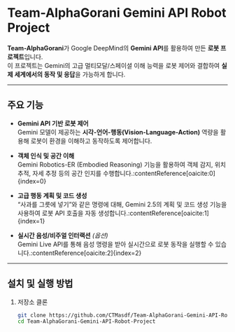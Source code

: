 # Team-AlphaGorani Gemini API Robot Project

**Team-AlphaGorani**가 Google DeepMind의 **Gemini API**를 활용하여 만든 **로봇 프로젝트**입니다.  
이 프로젝트는 Gemini의 고급 멀티모달/스페이셜 이해 능력을 로봇 제어와 결합하여 **실제 세계에서의 동작 및 응답**을 가능하게 합니다.

---

##  주요 기능

- **Gemini API 기반 로봇 제어**  
  Gemini 모델이 제공하는 **시각-언어-행동(Vision-Language-Action)** 역량을 활용해 로봇이 환경을 이해하고 동작하도록 제어합니다.

- **객체 인식 및 공간 이해**  
  Gemini Robotics-ER (Embodied Reasoning) 기능을 활용하여 객체 감지, 위치 추적, 자세 추정 등의 공간 인지를 수행합니다.:contentReference[oaicite:0]{index=0}

- **고급 행동 계획 및 코드 생성**  
  “사과를 그릇에 넣기”와 같은 명령에 대해, Gemini 2.5의 계획 및 코드 생성 기능을 사용하여 로봇 API 호출을 자동 생성합니다.:contentReference[oaicite:1]{index=1}

- **실시간 음성/비주얼 인터랙션** *(옵션)*  
  Gemini Live API를 통해 음성 명령을 받아 실시간으로 로봇 동작을 실행할 수 있습니다.:contentReference[oaicite:2]{index=2}

---

##  설치 및 실행 방법

1. 저장소 클론
   ```bash
   git clone https://github.com/CTMasdf/Team-AlphaGorani-Gemini-API-Robot-Project.git
   cd Team-AlphaGorani-Gemini-API-Robot-Project
